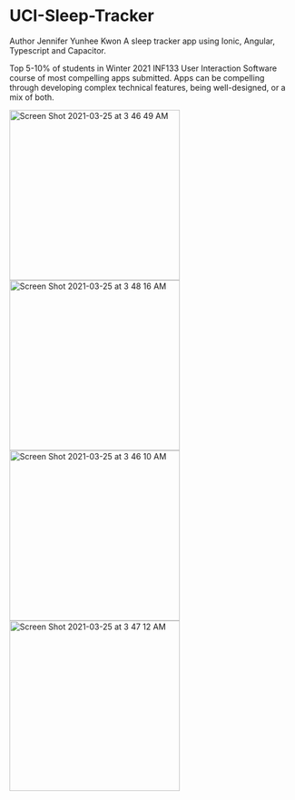 # UCI-Sleep-Tracker
Author Jennifer Yunhee Kwon
A sleep tracker app using Ionic, Angular, Typescript and Capacitor.
<p>
Top 5-10% of students in Winter 2021 INF133 User Interaction Software course of most compelling apps submitted. Apps can be compelling through developing complex technical features, being well-designed, or a mix of both.
</p>
<div style= display:inline>
<img height="300" alt="Screen Shot 2021-03-25 at 3 46 49 AM" src="https://user-images.githubusercontent.com/54009911/112461472-2c326400-8d1d-11eb-86eb-0b692b585054.png"> 
<img height="300" alt="Screen Shot 2021-03-25 at 3 48 16 AM" src="https://user-images.githubusercontent.com/54009911/112461528-3bb1ad00-8d1d-11eb-8dad-583d761b3866.png">
</div> 
<br>
<div style= display:inline>
<img height="300" alt="Screen Shot 2021-03-25 at 3 46 10 AM" src="https://user-images.githubusercontent.com/54009911/112461562-45d3ab80-8d1d-11eb-87bc-247484ed9806.png">
<img height="300" alt="Screen Shot 2021-03-25 at 3 47 12 AM" src="https://user-images.githubusercontent.com/54009911/112461493-318fae80-8d1d-11eb-9303-67e9df10a84e.png">
</div>  




